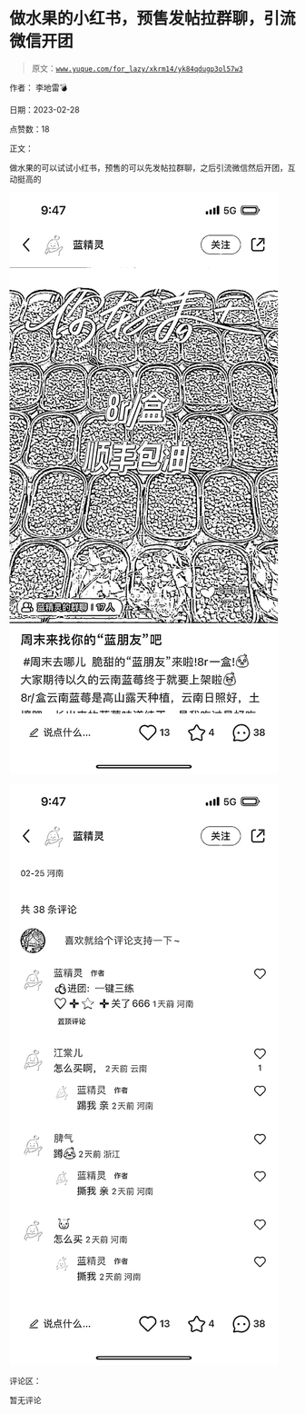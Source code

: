 # 做水果的小红书，预售发帖拉群聊，引流微信开团

> 原文：[`www.yuque.com/for_lazy/xkrm14/yk84qdugp3ol57w3`](https://www.yuque.com/for_lazy/xkrm14/yk84qdugp3ol57w3)



作者： 李地雷💣 

日期：2023-02-28 

点赞数：18 

正文： 

做水果的可以试试小红书，预售的可以先发帖拉群聊，之后引流微信然后开团，互动挺高的 

![](img/12e88dccd66f088fea45e4847ea5dafc.png)  

![](img/2f59f5b87827b593aff993f22faaf54f.png)  

评论区： 

暂无评论 

